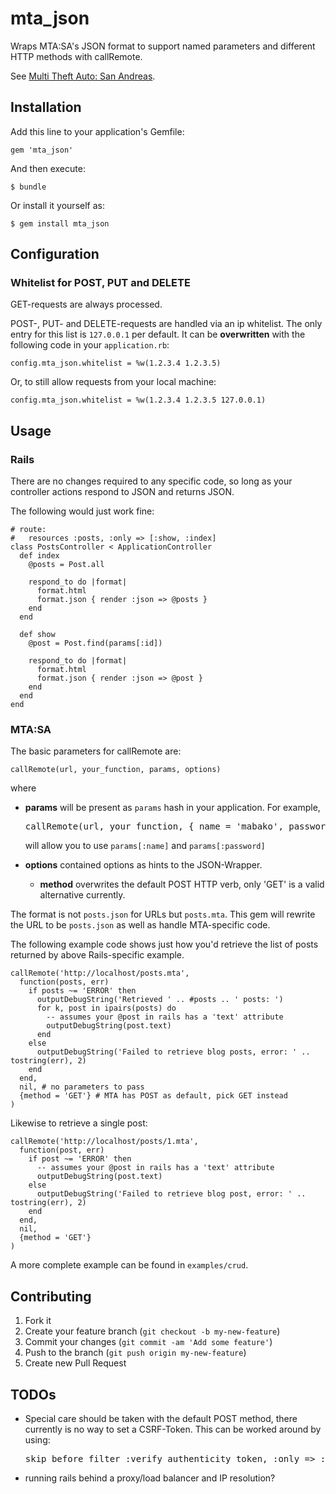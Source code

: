 # mta_json

Wraps MTA:SA's JSON format to support named parameters and different HTTP
methods with callRemote.

See [Multi Theft Auto: San Andreas](http://mtasa.com/).

## Installation

Add this line to your application's Gemfile:

    gem 'mta_json'

And then execute:

    $ bundle

Or install it yourself as:

    $ gem install mta_json

## Configuration

### Whitelist for POST, PUT and DELETE

GET-requests are always processed.

POST-, PUT- and DELETE-requests are handled via an ip whitelist. The only
entry for this list is `127.0.0.1` per default.
It can be **overwritten** with the following code in your `application.rb`:

    config.mta_json.whitelist = %w(1.2.3.4 1.2.3.5)

Or, to still allow requests from your local machine:

    config.mta_json.whitelist = %w(1.2.3.4 1.2.3.5 127.0.0.1)

## Usage

### Rails

There are no changes required to any specific code, so long as your controller
actions respond to JSON and returns JSON.

The following would just work fine:

    # route:
    #   resources :posts, :only => [:show, :index]
    class PostsController < ApplicationController
      def index
        @posts = Post.all

        respond_to do |format|
          format.html
          format.json { render :json => @posts }
        end
      end

      def show
        @post = Post.find(params[:id])

        respond_to do |format|
          format.html
          format.json { render :json => @post }
        end
      end
    end

### MTA:SA

The basic parameters for callRemote are:

    callRemote(url, your_function, params, options)

where

* **params** will be present as `params` hash in your application.
  For example,

  <pre>callRemote(url, your_function, { name = 'mabako', password = '****' })</pre>

  will allow you to use `params[:name]` and `params[:password]`

* **options** contained options as hints to the JSON-Wrapper.
    * **method** overwrites the default POST HTTP verb, only 'GET' is a valid
       alternative currently.

The format is not `posts.json` for URLs but `posts.mta`. This gem will rewrite
the URL to be `posts.json` as well as handle MTA-specific code.

The following example code shows just how you'd retrieve the list of posts
returned by above Rails-specific example.

    callRemote('http://localhost/posts.mta',
      function(posts, err)
        if posts ~= 'ERROR' then
          outputDebugString('Retrieved ' .. #posts .. ' posts: ')
          for k, post in ipairs(posts) do
            -- assumes your @post in rails has a 'text' attribute
            outputDebugString(post.text)
          end
        else
          outputDebugString('Failed to retrieve blog posts, error: ' .. tostring(err), 2)
        end
      end,
      nil, # no parameters to pass
      {method = 'GET'} # MTA has POST as default, pick GET instead
    )

Likewise to retrieve a single post:

    callRemote('http://localhost/posts/1.mta',
      function(post, err)
        if post ~= 'ERROR' then
          -- assumes your @post in rails has a 'text' attribute
          outputDebugString(post.text)
        else
          outputDebugString('Failed to retrieve blog post, error: ' .. tostring(err), 2)
        end
      end,
      nil,
      {method = 'GET'}
    )

A more complete example can be found in `examples/crud`.

## Contributing

1. Fork it
2. Create your feature branch (`git checkout -b my-new-feature`)
3. Commit your changes (`git commit -am 'Add some feature'`)
4. Push to the branch (`git push origin my-new-feature`)
5. Create new Pull Request

## TODOs

* Special care should be taken with the default POST method, there currently is
  no way to set a CSRF-Token. This can be worked around by using:

  <pre>skip_before_filter :verify_authenticity_token, :only => :your_method</pre>

* running rails behind a proxy/load balancer and IP resolution?
